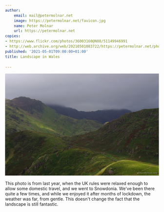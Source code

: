 ```yaml
---
author:
    email: mail@petermolnar.net
    image: https://petermolnar.net/favicon.jpg
    name: Peter Molnar
    url: https://petermolnar.net
copies:
- https://www.flickr.com/photos/36003160@N08/51149946991
- http://web.archive.org/web/20210501083722/https://petermolnar.net/photo/landscape-in-wales/
published: '2021-05-01T09:00:00+01:00'
title: Landscape in Wales

---
```


![](landscape-in-wales.jpg)

This photo is from last year, when the UK rules were relaxed enough to
allow some domestic travel, and we went to Snowdonia. We've been there
quite a few times, and while we enjoyed it after months of lockdown, the
weather was far, from gentle. This doesn't change the fact that the
landscape is still fantastic.